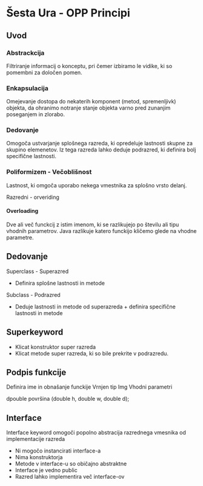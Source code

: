# Šesta Ura - OPP Principi

## Uvod

### Abstrackcija
Filtriranje informacij o konceptu, pri čemer izbiramo le vidike, ki so pomembni za določen pomen. 

### Enkapsulacija
Omejevanje dostopa do nekaterih komponent (metod, spremenljivk) objekta, da ohranimo notranje stanje objekta varno pred zunanjim poseganjem in zlorabo. 

### Dedovanje
Omogoča ustvarjanje splošnega razreda, ki opredeluje lastnosti skupne za skupino elemenetov. Iz tega razreda lahko deduje podrazred, ki definira bolj specifične lastnosti. 

### Poliformizem - Večoblišnost
Lastnost, ki omgoča uporabo nekega vmestnika za splošno vrsto delanj. 

Razredni - orveriding

#### Overloading
Dve ali več funckcij z istim imenom, ki se razlikujejo po številu ali tipu vhodnih parametrov.
Java razlikuje katero funckijo kličemo glede na vhodne parametre.


## Dedovanje

Superclass - Superazred
- Definira splošne lastnosti in metode

Subclass - Podrazred
- Deduje lastnosti in metode od superazreda + definira specifične lastnosti in metode

## Superkeyword
- Klicat konstruktor super razreda
- Klicat metode super razreda, ki so bile prekrite v podrazredu. 

## Podpis funkcije

Definira ime in obnašanje funckije
Vrnjen tip
Img
Vhodni parametri

dpouble površina (double h, double w, double d);

## Interface
Interface keyword omogoči popolno abstracija razrednega vmesnika od implementacije razreda

- Ni mogočo instancirati interface-a
- Nima konstruktorja
- Metode v interface-u so običajno abstraktne
- Interface je vedno public
- Razred lahko implementira več interface-ov